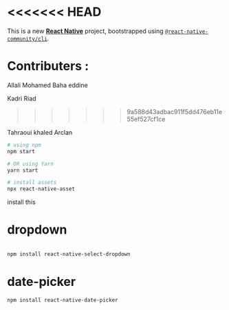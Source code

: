 <<<<<<< HEAD
=======
This is a new [**React Native**](https://reactnative.dev) project, bootstrapped using [`@react-native-community/cli`](https://github.com/react-native-community/cli).

# Contributers :
Allali Mohamed Baha eddine 

Kadri Riad
>>>>>>> 9a588d43adbac911f5dd476eb11e55ef527cf1ce

Tahraoui khaled Arclan

```bash
# using npm
npm start
```
```bash
# OR using Yarn
yarn start
```
```bash
# install assets
npx react-native-asset
```



install this
# dropdown
```bash

npm install react-native-select-dropdown
```
# date-picker

```bash
npm install react-native-date-picker
```

